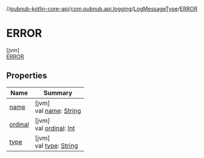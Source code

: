 //[pubnub-kotlin-core-api](../../../../index.md)/[com.pubnub.api.logging](../../index.md)/[LogMessageType](../index.md)/[ERROR](index.md)

# ERROR

[jvm]\
[ERROR](index.md)

## Properties

| Name | Summary |
|---|---|
| [name](../../-http-method/-d-e-l-e-t-e/index.md#-372974862%2FProperties%2F1141030505) | [jvm]<br>val [name](../../-http-method/-d-e-l-e-t-e/index.md#-372974862%2FProperties%2F1141030505): [String](https://kotlinlang.org/api/core/kotlin-stdlib/kotlin/-string/index.html) |
| [ordinal](../../-http-method/-d-e-l-e-t-e/index.md#-739389684%2FProperties%2F1141030505) | [jvm]<br>val [ordinal](../../-http-method/-d-e-l-e-t-e/index.md#-739389684%2FProperties%2F1141030505): [Int](https://kotlinlang.org/api/core/kotlin-stdlib/kotlin/-int/index.html) |
| [type](../type.md) | [jvm]<br>val [type](../type.md): [String](https://kotlinlang.org/api/core/kotlin-stdlib/kotlin/-string/index.html) |
